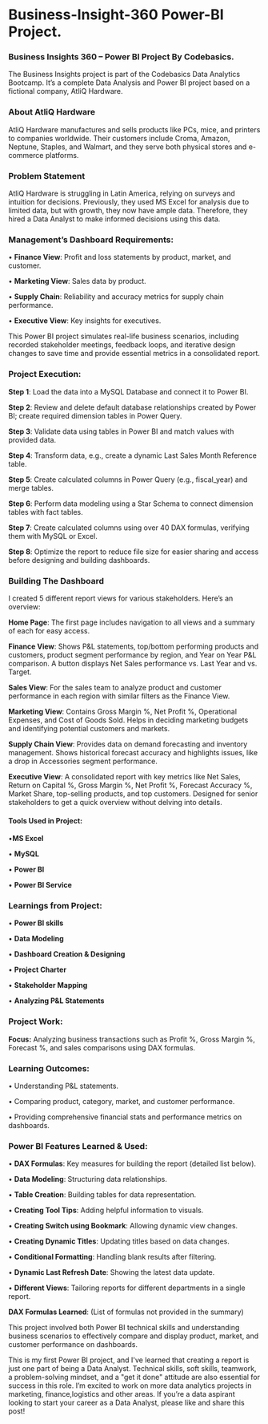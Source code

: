 # Business-Insight-360 Power-BI Project.
### Business Insights 360 – Power BI Project By Codebasics.

The Business Insights project is part of the Codebasics Data Analytics Bootcamp. It’s a complete Data Analysis and Power BI project based on a fictional company, AtliQ Hardware.

### About AtliQ Hardware
AtliQ Hardware manufactures and sells products like PCs, mice, and printers to companies worldwide. Their customers include Croma, Amazon, Neptune, Staples, and Walmart, and they serve both physical stores and e-commerce platforms.

### Problem Statement
AtliQ Hardware is struggling in Latin America, relying on surveys and intuition for decisions. Previously, they used MS Excel for analysis due to limited data, but with growth, they now have ample data. Therefore, they hired a Data Analyst to make informed decisions using this data.

### Management’s Dashboard Requirements:
•	**Finance View**: Profit and loss statements by product, market, and customer.

•	**Marketing View**: Sales data by product.

•	**Supply Chain**: Reliability and accuracy metrics for supply chain performance.

•	**Executive View**: Key insights for executives.

This Power BI project simulates real-life business scenarios, including recorded stakeholder meetings, feedback loops, and iterative design changes to save time and provide essential metrics in a consolidated report.

### Project Execution:

**Step 1**: Load the data into a MySQL Database and connect it to Power BI.

**Step 2**: Review and delete default database relationships created by Power BI; create required dimension tables in Power Query.

**Step 3**: Validate data using tables in Power BI and match values with provided data.

**Step 4**: Transform data, e.g., create a dynamic Last Sales Month Reference table.

**Step 5**: Create calculated columns in Power Query (e.g., fiscal_year) and merge tables.

**Step 6**: Perform data modeling using a Star Schema to connect dimension tables with fact tables.

**Step 7**: Create calculated columns using over 40 DAX formulas, verifying them with MySQL or Excel.

**Step 8**: Optimize the report to reduce file size for easier sharing and access before designing and building dashboards.

### Building The Dashboard

I created 5 different report views for various stakeholders. Here’s an overview:

**Home Page**: The first page includes navigation to all views and a summary of each for easy access.

**Finance View**: Shows P&L statements, top/bottom performing products and customers, product segment performance by region, and Year on Year P&L comparison. A button displays Net Sales performance vs. Last Year and vs. Target.

**Sales View**: For the sales team to analyze product and customer performance in each region with similar filters as the Finance View.

**Marketing View**: Contains Gross Margin %, Net Profit %, Operational Expenses, and Cost of Goods Sold. Helps in deciding marketing budgets and identifying potential customers and markets.

**Supply Chain View**: Provides data on demand forecasting and inventory management. Shows historical forecast accuracy and highlights issues, like a drop in Accessories segment performance.

**Executive View**: A consolidated report with key metrics like Net Sales, Return on Capital %, Gross Margin %, Net Profit %, Forecast Accuracy %, Market Share, top-selling products, and top customers. Designed for senior stakeholders to get a quick overview without delving into details.

#### Tools Used in Project:
•**MS Excel**

• **MySQL**

•	**Power BI**

•	**Power BI Service**

### Learnings from Project:
•	**Power BI skills**

•	**Data Modeling**

•	**Dashboard Creation & Designing**

•	**Project Charter**

•	**Stakeholder Mapping**

•	**Analyzing P&L Statements**

### Project Work:
**Focus:** Analyzing business transactions such as Profit %, Gross Margin %, Forecast %, and sales comparisons using DAX formulas.

### Learning Outcomes:
•	Understanding P&L statements.

•	Comparing product, category, market, and customer performance.

•	Providing comprehensive financial stats and performance metrics on dashboards.

### Power BI Features Learned & Used:
•	**DAX Formulas**: Key measures for building the report (detailed list below).

•	**Data Modeling**: Structuring data relationships.

•	**Table Creation**: Building tables for data representation.

•	**Creating Tool Tips**: Adding helpful information to visuals.

•	**Creating Switch using Bookmark**: Allowing dynamic view changes.

•	**Creating Dynamic Titles**: Updating titles based on data changes.

•	**Conditional Formatting**: Handling blank results after filtering.

•	**Dynamic Last Refresh Date**: Showing the latest data update.

•	**Different Views**: Tailoring reports for different departments in a single report.

**DAX Formulas Learned**: (List of formulas not provided in the summary)

This project involved both Power BI technical skills and understanding business scenarios to effectively compare and display product, market, and customer performance on dashboards.

This is my first Power BI project, and I've learned that creating a report is just one part of being a Data Analyst. Technical skills, soft skills, teamwork, a problem-solving mindset, and a "get it done" attitude are also essential for success in this role.
I’m excited to work on more data analytics projects in marketing, finance,logistics and other areas. If you’re a data aspirant looking to start your career as a Data Analyst, please like and share this post!




